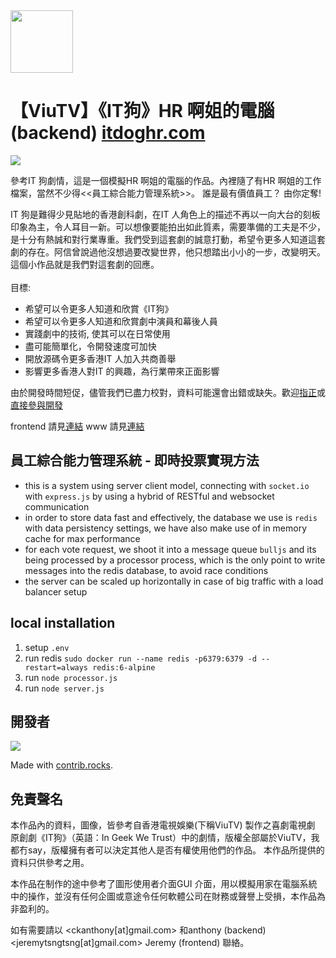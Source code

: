 <img width="100px" src="https://upload.cc/i1/2022/01/31/s2JY6c.png" />

【ViuTV】《IT狗》HR 啊姐的電腦 (backend) [itdoghr.com](https://itdoghr.com)
===============

<img src="https://upload.cc/i1/2022/01/31/Bzg4Dv.png" />

參考IT 狗劇情，這是一個模擬HR 啊姐的電腦的作品。內裡隨了有HR 啊姐的工作檔案，當然不少得<<員工綜合能力管理系統>>。  誰是最有價值員工？  由你定奪!

IT 狗是難得少見貼地的香港創科劇，在IT 人角色上的描述不再以一向大台的刻板印象為主，令人耳目一新。可以想像要能拍出如此質素，需要準備的工夫是不少，是十分有熱誠和對行業專重。我們受到這套劇的誠意打動，希望令更多人知道這套劇的存在。阿信曾說過他沒想過要改變世界，他只想踏出小小的一步，改變明天。這個小作品就是我們對這套劇的回應。<br /><br />
目標:<br />
<ul>
	<li>
		希望可以令更多人知道和欣賞《IT狗》
	</li>
	<li>
		希望可以令更多人知道和欣賞劇中演員和幕後人員
	</li>
	<li>
		實踐劇中的技術, 使其可以在日常使用
	</li>
	<li>
		盡可能簡單化，令開發速度可加快
	</li>
	<li>
		開放源碼令更多香港IT 人加入共商善舉
	</li>
	<li>
		影響更多香港人對IT 的興趣，為行業帶來正面影響
	</li>
</ul>

由於開發時間短促，儘管我們已盡力校對，資料可能還會出錯或缺失。歡迎<a href="https://www.instagram.com/itdoghr/" target="_blank">指正</a>或<a href="https://github.com/ckanthony/itdoghr-app" target="_blank">直接參與開發</a>

frontend 請見[連結](https://github.com/ckanthony/itdoghr-app)
www 請見[連結](https://github.com/ckanthony/itdoghr-www)

員工綜合能力管理系統 - 即時投票實現方法
---------------------------------------------

- this is a system using server client model, connecting with `socket.io` with `express.js` by using a hybrid of RESTful and websocket communication
- in order to store data fast and effectively, the database we use is `redis` with data persistency settings, we have also make use of in memory cache for max performance
- for each vote request, we shoot it into a message queue `bulljs` and its being processed by a processor process, which is the only point to write messages into the redis database, to avoid race conditions
- the server can be scaled up horizontally in case of big traffic with a load balancer setup


local installation
--------------------------------
1. setup `.env`
2. run redis `sudo docker run --name redis -p6379:6379 -d --restart=always redis:6-alpine`
3. run `node processor.js`
4. run `node server.js`


開發者
-----
<a href="https://github.com/ckanthony/name-easy-api/graphs/contributors">
  <img src="https://contrib.rocks/image?repo=ckanthony/itdoghr-api" />
</a>

Made with [contrib.rocks](https://contrib.rocks).

免責聲名
-------
本作品內的資料，圖像，皆參考自香港電視娛樂(下稱ViuTV) 製作之喜劇電視劇 原創劇《IT狗》（英語：In Geek We Trust）中的劇情，版權全部屬於ViuTV，我都冇say，版權擁有者可以決定其他人是否有權使用他們的作品。  本作品所提供的資料只供參考之用。

本作品在制作的途中參考了圖形使用者介面GUI 介面，用以模擬用家在電腦系統中的操作，並沒有任何企圖或意途令任何軟體公司在財務或聲譽上受損，本作品為非盈利的。

如有需要請以 <ckanthony[at]gmail.com> 和anthony (backend) <jeremytsngtsng[at]gmail.com> Jeremy (frontend) 聯絡。


